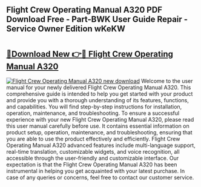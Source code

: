 ## Flight Crew Operating Manual A320 PDF Download Free - Part-BWK User Guide Repair - Service Owner Edition wKeKW

# <h2><a href="http://bc3887.oget.top/?id=Flight+Crew+Operating+Manual+A320">🔗Download New 👉🔴 Flight Crew Operating Manual A320</a></h2>

[![Flight Crew Operating Manual A320 new download](https://i.imgur.com/5g1atiW.png)](http://bc3887.oget.top/?id=Flight+Crew+Operating+Manual+A320)
Welcome to the user manual for your newly delivered Flight Crew Operating Manual A320. This comprehensive guide is intended to help you get started with your product and provide you with a thorough understanding of its features, functions, and capabilities. You will find step-by-step instructions for installation, operation, maintenance, and troubleshooting. To ensure a successful experience with your new Flight Crew Operating Manual A320, please read this user manual carefully before use. It contains essential information on product setup, operation, maintenance, and troubleshooting, ensuring that you are able to use the product effectively and efficiently. Flight Crew Operating Manual A320 advanced features include multi-language support, real-time translation, customizable widgets, and voice recognition, all accessible through the user-friendly and customizable interface. Our expectation is that the Flight Crew Operating Manual A320 has been instrumental in helping you get acquainted with your latest purchase. In case of any queries or concerns, feel free to contact our customer service.
